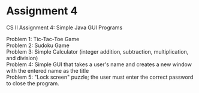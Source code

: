 # Assignment 4
CS II Assignment 4: Simple Java GUI Programs

Problem 1: Tic-Tac-Toe Game  
Problem 2: Sudoku Game  
Problem 3: Simple Calculator (integer addition, subtraction, multiplication, and division)  
Problem 4: Simple GUI that takes a user's name and creates a new window with the entered name as the title  
Problem 5: "Lock screen" puzzle; the user must enter the correct password to close the program.  
